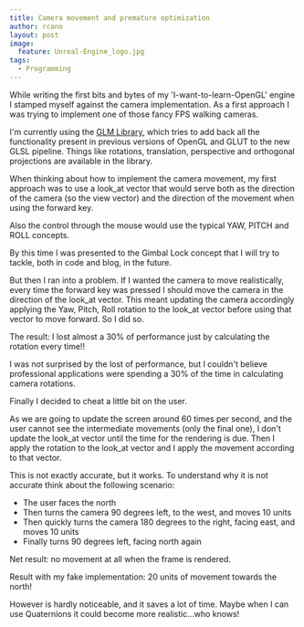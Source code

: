 ```yaml
--- 
title: Camera movement and premature optimization
author: rcano
layout: post
image:
  feature: Unreal-Engine_logo.jpg
tags:
  - Programming
---
```


While writing the first bits and bytes of my 'I-want-to-learn-OpenGL' engine I
stamped myself against the camera implementation. As a first approach I was
trying to implement one of those fancy FPS walking cameras.

I'm currently using the [GLM Library](http://glm.g-truc.net/), which tries to
add back all the functionality present in previous versions of OpenGL and GLUT
to the new GLSL pipeline. Things like rotations, translation, perspective and
orthogonal projections are available in the library.

When thinking about how to implement the camera movement, my first approach was
to use a look_at vector that would serve both as the direction of the camera (so
the view vector) and the direction of the movement when using the forward key.

Also the control through the mouse would use the typical YAW, PITCH and ROLL
concepts.

By this time I was presented to the Gimbal Lock concept that I will try to
tackle, both in code and blog, in the future.

But then I ran into a problem. If I wanted the camera to move realistically,
every time the forward key was pressed I should move the camera in the direction
of the look\_at vector. This meant updating the camera accordingly applying the
Yaw, Pitch, Roll rotation to the look\_at vector before using that vector to
move forward. So I did so.

The result: I lost almost a 30% of performance just by calculating the rotation
every time!!

I was not surprised by the lost of performance, but I couldn't believe
professional applications were spending a 30% of the time in calculating camera
rotations.

Finally I decided to cheat a little bit on the user.

As we are going to update the screen around 60 times per second, and the user
cannot see the intermediate movements (only the final one), I don't update
the look\_at vector until the time for the rendering is due. Then I apply the
rotation to the look\_at vector and I apply the movement according to that
vector.

This is not exactly accurate, but it works. To understand why it is not accurate
think about the following scenario:

  * The user faces the north
  * Then turns the camera 90 degrees left, to the west, and moves 10 units
  * Then quickly turns the camera 180 degrees to the right, facing east, and
    moves 10 units
  * Finally turns 90 degrees left, facing north again

Net result: no movement at all when the frame is rendered.

Result with my fake implementation: 20 units of movement towards the
north!

However is hardly noticeable, and it saves a lot of time. Maybe when I can
use Quaternions it could become more realistic...who knows!
